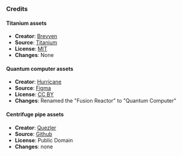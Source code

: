 ### Credits

#### Titanium assets

- **Creator**: [Brevven](https://mods.factorio.com/user/brevven)
- **Source**: [Titanium](https://github.com/brevven/titanium)
- **License**: [MIT](https://opensource.org/license/MIT)
- **Changes**: None

#### Quantum computer assets

- **Creator**: [Hurricane](https://mods.factorio.com/user/Hurricane046)
- **Source**: [Figma](https://shorturl.at/AFcDm)
- **License**: [CC BY](https://creativecommons.org/licenses/by/4.0/)
- **Changes**: Renamed the "Fusion Reactor" to "Quantum Computer"

#### Centrifuge pipe assets

- **Creator**: [Quezler](https://github.com/Quezler)
- **Source**: [Github](https://github.com/danielmartin0/Cerys-Moon-of-Fulgora/tree/main/graphics/entity/centrifuge)
- **License**: Public Domain
- **Changes**: none